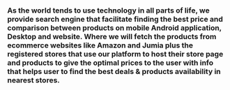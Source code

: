 ### As the world tends to use technology in all parts of life, we provide search engine that facilitate finding the best price and comparison between products on mobile Android application, Desktop and website. Where we will fetch the products from ecommerce websites like Amazon and Jumia plus the registered stores that use our platform to host their store page and products to give the optimal prices to the user with info that helps user to find the best deals & products availability in nearest stores.
